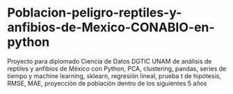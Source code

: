 # Poblacion-peligro-reptiles-y-anfibios-de-Mexico-CONABIO-en-python
Proyecto para diplomado Ciencia de Datos DGTIC UNAM de análisis de reptiles y anfibios de México con Python, PCA, clustering, pandas, series de tiempo y machine learning, sklearn, regresión lineal, prueba t de hipótesis, RMSE, MAE, proyección de población dentro de los siguientes 5 años
